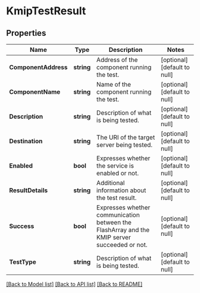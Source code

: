 # KmipTestResult

## Properties
Name | Type | Description | Notes
------------ | ------------- | ------------- | -------------
**ComponentAddress** | **string** | Address of the component running the test. | [optional] [default to null]
**ComponentName** | **string** | Name of the component running the test. | [optional] [default to null]
**Description** | **string** | Description of what is being tested. | [optional] [default to null]
**Destination** | **string** | The URI of the target server being tested. | [optional] [default to null]
**Enabled** | **bool** | Expresses whether the service is enabled or not. | [optional] [default to null]
**ResultDetails** | **string** | Additional information about the test result. | [optional] [default to null]
**Success** | **bool** | Expresses whether communication between the FlashArray and the KMIP server succeeded or not. | [optional] [default to null]
**TestType** | **string** | Description of what is being tested. | [optional] [default to null]

[[Back to Model list]](../README.md#documentation-for-models) [[Back to API list]](../README.md#documentation-for-api-endpoints) [[Back to README]](../README.md)

